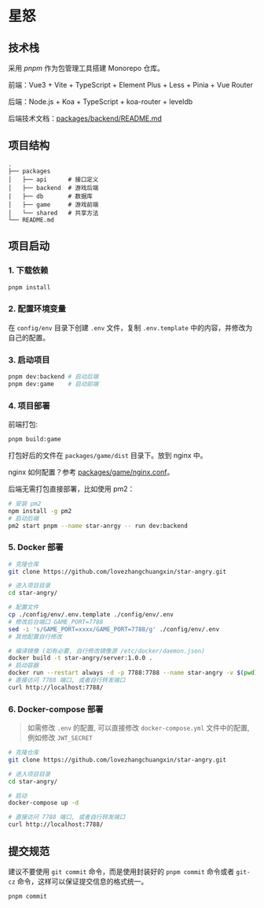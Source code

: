 # 星怒

## 技术栈

采用 _pnpm_ 作为包管理工具搭建 Monorepo 仓库。

前端：Vue3 + Vite + TypeScript + Element Plus + Less + Pinia + Vue Router

后端：Node.js + Koa + TypeScript + koa-router + leveldb

后端技术文档：[packages/backend/README.md](packages/backend/README.md)

## 项目结构

```
.
├── packages
│   ├── api      # 接口定义
│   ├── backend  # 游戏后端
|   ├── db       # 数据库
│   ├── game     # 游戏前端
│   └── shared   # 共享方法
└── README.md
```

## 项目启动

### 1. 下载依赖

```bash
pnpm install
```

### 2. 配置环境变量

在 `config/env` 目录下创建 `.env` 文件，复制 `.env.template` 中的内容，并修改为自己的配置。

### 3. 启动项目

```bash
pnpm dev:backend # 启动后端
pnpm dev:game    # 启动前端
```

### 4. 项目部署

前端打包:

```bash
pnpm build:game
```

打包好后的文件在 `packages/game/dist` 目录下。放到 nginx 中。

nginx 如何配置？参考 [packages/game/nginx.conf](packages/game/nginx.conf)。

后端无需打包直接部署，比如使用 pm2：

```bash
# 安装 pm2
npm install -g pm2
# 启动后端
pm2 start pnpm --name star-anrgy -- run dev:backend
```

### 5. Docker 部署

```bash
# 克隆仓库
git clone https://github.com/lovezhangchuangxin/star-angry.git

# 进入项目目录
cd star-angry/

# 配置文件
cp ./config/env/.env.template ./config/env/.env
# 修改后台端口 GAME_PORT=7788
sed -i 's/GAME_PORT=xxxx/GAME_PORT=7788/g' ./config/env/.env
# 其他配置自行修改

# 编译镜像 (如有必要, 自行修改镜像源 /etc/docker/daemon.json)
docker build -t star-angry/server:1.0.0 .
# 启动容器
docker run --restart always -d -p 7788:7788 --name star-angry -v $(pwd)/config/:/www/config/ -v $(pwd)/game-data/:/www/packages/backend/dist/ star-angry/server:1.0.0
# 直接访问 7788 端口, 或者自行转发端口
curl http://localhost:7788/
```

### 6. Docker-compose 部署


> 如需修改 `.env` 的配置, 可以直接修改 `docker-compose.yml` 文件中的配置, 例如修改 `JWT_SECRET`

```bash
# 克隆仓库
git clone https://github.com/lovezhangchuangxin/star-angry.git

# 进入项目目录
cd star-angry/

# 启动
docker-compose up -d

# 直接访问 7788 端口, 或者自行转发端口
curl http://localhost:7788/
```

## 提交规范

建议不要使用 `git commit` 命令，而是使用封装好的 `pnpm commit` 命令或者 `git-cz` 命令，这样可以保证提交信息的格式统一。

```bash
pnpm commit
```
